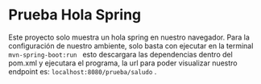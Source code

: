 # Prueba Hola Spring
Este proyecto solo muestra un hola spring en nuestro navegador.
Para la configuración de nuestro ambiente, solo basta con ejecutar en la terminal ```mvn-spring-boot:run ``` esto descargara las dependencias dentro del pom.xml y ejecutara el programa, la url para poder visualizar nuestro endpoint es: ```localhost:8080/prueba/saludo``` .

